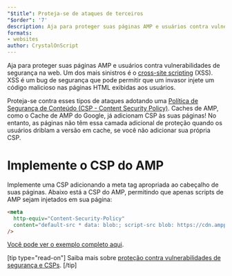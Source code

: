 ```yaml
---
"$title": Proteja-se de ataques de terceiros
"$order": '7'
description: Aja para proteger suas páginas AMP e usuários contra vulnerabilidades de segurança na web
formats:
- websites
author: CrystalOnScript
---
```


Aja para proteger suas páginas AMP e usuários contra vulnerabilidades de segurança na web. Um dos mais sinistros é o [cross-site scripting](https://www.google.com/about/appsecurity/learning/xss/) (XSS). XSS é um bug de segurança que pode permitir que um invasor injete um código malicioso nas páginas HTML exibidas aos usuários.

Proteja-se contra esses tipos de ataques adotando uma [Política de Segurança de Conteúdo (CSP - Content Security Policy)](https://csp.withgoogle.com/docs/index.html). Caches de AMP, como o Cache de AMP do Google, já adicionam CSP às suas páginas! No entanto, as páginas não têm essa camada adicional de proteção quando os usuários driblam a versão em cache, se você não adicionar sua própria CSP.

# Implemente o CSP do AMP

Implemente uma CSP adicionando a meta tag apropriada ao cabeçalho de suas páginas. Abaixo está a CSP do AMP, permitindo que apenas scripts de AMP sejam injetados em sua página:

```html
<meta
  http-equiv="Content-Security-Policy"
  content="default-src * data: blob:; script-src blob: https://cdn.ampproject.org/v0.js https://cdn.ampproject.org/v0/ https://cdn.ampproject.org/viewer/ https://cdn.ampproject.org/rtv/; object-src 'none'; style-src 'unsafe-inline' https://cdn.ampproject.org/rtv/ https://cdn.materialdesignicons.com https://cloud.typography.com https://fast.fonts.net https://fonts.googleapis.com https://maxcdn.bootstrapcdn.com https://p.typekit.net https://use.fontawesome.com https://use.typekit.net; report-uri https://csp-collector.appspot.com/csp/amp"
/>
```

[Você pode ver o exemplo completo aqui](https://github.com/ampproject/amphtml/blob/master/examples/csp.amp.html).

[tip type="read-on"] Saiba mais sobre [proteção contra vulnerabilidades de segurança e CSPs](https://developer.mozilla.org/en-US/docs/Web/HTTP/CSP). [/tip]
